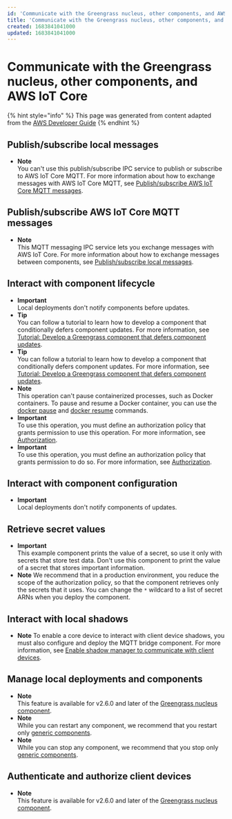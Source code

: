 ```yaml
---
id: 'Communicate with the Greengrass nucleus, other components, and AWS IoT Core'
title: 'Communicate with the Greengrass nucleus, other components, and AWS IoT Core'
created: 1683841041000
updated: 1683841041000
---
```

# Communicate with the Greengrass nucleus, other components, and AWS IoT Core

{% hint style="info" %}
This page was generated from content adapted from the [AWS Developer Guide](https://github.com/awsdocs/aws-iot-greengrass-v2-developer-guide.git)
{% endhint %}

## Publish/subscribe local messages

- **Note**  
You can't use this publish/subscribe IPC service to publish or subscribe to AWS IoT Core MQTT\. For more information about how to exchange messages with AWS IoT Core MQTT, see [Publish/subscribe AWS IoT Core MQTT messages](ipc-iot-core-mqtt.md)\.


## Publish/subscribe AWS IoT Core MQTT messages

- **Note**  
This MQTT messaging IPC service lets you exchange messages with AWS IoT Core\. For more information about how to exchange messages between components, see [Publish/subscribe local messages](ipc-publish-subscribe.md)\.


## Interact with component lifecycle

- **Important**  
Local deployments don't notify components before updates\.
- **Tip**  
You can follow a tutorial to learn how to develop a component that conditionally defers component updates\. For more information, see [Tutorial: Develop a Greengrass component that defers component updates](defer-component-updates-tutorial.md)\.
- **Tip**  
You can follow a tutorial to learn how to develop a component that conditionally defers component updates\. For more information, see [Tutorial: Develop a Greengrass component that defers component updates](defer-component-updates-tutorial.md)\.
- **Note**  
This operation can't pause containerized processes, such as Docker containers\. To pause and resume a Docker container, you can use the [docker pause](https://docs.docker.com/engine/reference/commandline/pause/) and [docker resume](https://docs.docker.com/engine/reference/commandline/unpause/) commands\.
- **Important**  
To use this operation, you must define an authorization policy that grants permission to use this operation\. For more information, see [Authorization](#ipc-component-lifecycle-authorization)\.
- **Important**  
To use this operation, you must define an authorization policy that grants permission to do so\. For more information, see [Authorization](#ipc-component-lifecycle-authorization)\.


## Interact with component configuration

- **Important**  
Local deployments don't notify components of updates\.


## Retrieve secret values

- **Important**  
This example component prints the value of a secret, so use it only with secrets that store test data\. Don't use this component to print the value of a secret that stores important information\.
- **Note**  <a name="ipc-secret-manager-authorization-policy-resource-wildcard"></a>
We recommend that in a production environment, you reduce the scope of the authorization policy, so that the component retrieves only the secrets that it uses\. You can change the `*` wildcard to a list of secret ARNs when you deploy the component\.


## Interact with local shadows

- **Note**  <a name="note-requirement-enable-shadow-manager-client-devices"></a>
To enable a core device to interact with client device shadows, you must also configure and deploy the MQTT bridge component\. For more information, see [Enable shadow manager to communicate with client devices](work-with-client-device-shadows.md)\.


## Manage local deployments and components

- **Note**  
This feature is available for v2\.6\.0 and later of the [Greengrass nucleus component](greengrass-nucleus-component.md)\.
- **Note**  
While you can restart any component, we recommend that you restart only [generic components](develop-greengrass-components.md#component-types)\.
- **Note**  
While you can stop any component, we recommend that you stop only [generic components](develop-greengrass-components.md#component-types)\.


## Authenticate and authorize client devices

- **Note**  
This feature is available for v2\.6\.0 and later of the [Greengrass nucleus component](greengrass-nucleus-component.md)\.

